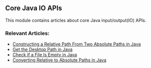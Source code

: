 ## Core Java IO APIs

This module contains articles about core Java input/output(IO) APIs.

### Relevant Articles:
- [Constructing a Relative Path From Two Absolute Paths in Java](https://www.baeldung.com/java-relative-path-absolute)
- [Get the Desktop Path in Java](https://www.baeldung.com/java-desktop-path)
- [Check if a File Is Empty in Java](https://www.baeldung.com/java-check-file-empty)
- [Converting Relative to Absolute Paths in Java](https://www.baeldung.com/java-from-relative-to-absolute-paths)
